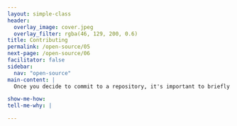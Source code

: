 ```yaml
---
layout: simple-class
header:
  overlay_image: cover.jpeg
  overlay_filter: rgba(46, 129, 200, 0.6)
title: Contributing
permalink: /open-source/05
next-page: /open-source/06
facilitator: false
sidebar:
  nav: "open-source"
main-content: |
  Once you decide to commit to a repository, it's important to briefly look over the scope of the project.

show-me-how:
tell-me-why: |

---
```

